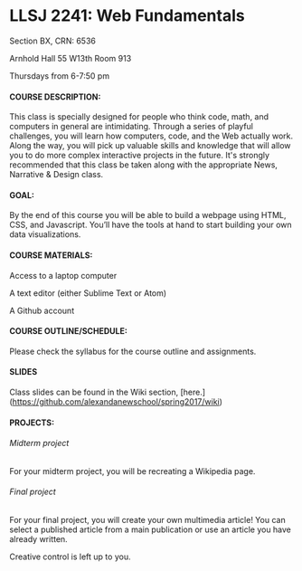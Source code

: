 # LLSJ 2241: Web Fundamentals

Section BX, CRN: 6536

Arnhold Hall 55 W13th Room 913

Thursdays from 6-7:50 pm

#### COURSE DESCRIPTION:
This class is specially designed for people who think code, math, and computers in general are intimidating. Through a series of playful challenges, you will learn how computers, code, and the Web actually work. Along the way, you will pick up valuable skills and knowledge that will allow you to do more complex interactive projects in the future. It's strongly recommended that this class be taken along with the appropriate News, Narrative & Design class.

#### GOAL:
By the end of this course you will be able to build a webpage using HTML, CSS, and Javascript. You’ll have the tools at hand to start building your own data visualizations.

#### COURSE MATERIALS:
Access to a laptop computer

A text editor (either Sublime Text or Atom)

A Github account

#### COURSE OUTLINE/SCHEDULE:

Please check the syllabus for the course outline and assignments.

#### SLIDES

Class slides can be found in the Wiki section, [here.] (https://github.com/alexandanewschool/spring2017/wiki)

#### PROJECTS:

###### Midterm project

For your midterm project, you will be recreating a Wikipedia page.

###### Final project

For your final project, you will create your own multimedia article! You can select a published article from a main publication or use an article you have already written.

Creative control is left up to you.
